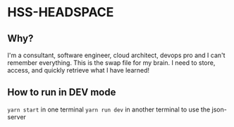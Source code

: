 # HSS-HEADSPACE

## Why?
I'm a consultant, software engineer, cloud architect, devops pro and I can't remember everything. This is the swap file for my brain. I need to store, access, and quickly retrieve what I have learned!

## How to run in DEV mode
`yarn start` in one terminal
`yarn run dev` in another terminal to use the json-server

